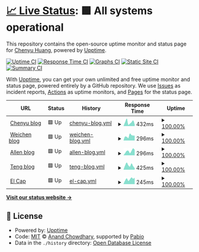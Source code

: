 # [📈 Live Status](https://BinaryFiddler.github.io/upptime): <!--live status--> **🟩 All systems operational**

This repository contains the open-source uptime monitor and status page for [Chenyu Huang](chenyu.blog), powered by [Upptime](https://github.com/upptime/upptime).

[![Uptime CI](https://github.com/BinaryFiddler/upptime/workflows/Uptime%20CI/badge.svg)](https://github.com/BinaryFiddler/upptime/actions?query=workflow%3A%22Uptime+CI%22)
[![Response Time CI](https://github.com/BinaryFiddler/upptime/workflows/Response%20Time%20CI/badge.svg)](https://github.com/BinaryFiddler/upptime/actions?query=workflow%3A%22Response+Time+CI%22)
[![Graphs CI](https://github.com/BinaryFiddler/upptime/workflows/Graphs%20CI/badge.svg)](https://github.com/BinaryFiddler/upptime/actions?query=workflow%3A%22Graphs+CI%22)
[![Static Site CI](https://github.com/BinaryFiddler/upptime/workflows/Static%20Site%20CI/badge.svg)](https://github.com/BinaryFiddler/upptime/actions?query=workflow%3A%22Static+Site+CI%22)
[![Summary CI](https://github.com/BinaryFiddler/upptime/workflows/Summary%20CI/badge.svg)](https://github.com/BinaryFiddler/upptime/actions?query=workflow%3A%22Summary+CI%22)

With [Upptime](https://upptime.js.org), you can get your own unlimited and free uptime monitor and status page, powered entirely by a GitHub repository. We use [Issues](https://github.com/BinaryFiddler/upptime/issues) as incident reports, [Actions](https://github.com/BinaryFiddler/upptime/actions) as uptime monitors, and [Pages](https://BinaryFiddler.github.io/upptime) for the status page.

<!--start: status pages-->
<!-- This summary is generated by Upptime (https://github.com/upptime/upptime) -->
<!-- Do not edit this manually, your changes will be overwritten -->
<!-- prettier-ignore -->
| URL | Status | History | Response Time | Uptime |
| --- | ------ | ------- | ------------- | ------ |
| <img alt="" src="https://icons.duckduckgo.com/ip3/www.chenyu.blog.ico" height="13"> [Chenyu blog](https://www.chenyu.blog) | 🟩 Up | [chenyu-blog.yml](https://github.com/BinaryFiddler/upptime/commits/HEAD/history/chenyu-blog.yml) | <details><summary><img alt="Response time graph" src="./graphs/chenyu-blog/response-time-week.png" height="20"> 432ms</summary><br><a href="https://status.chenyu.blog/history/chenyu-blog"><img alt="Response time 420" src="https://img.shields.io/endpoint?url=https%3A%2F%2Fraw.githubusercontent.com%2FBinaryFiddler%2Fupptime%2FHEAD%2Fapi%2Fchenyu-blog%2Fresponse-time.json"></a><br><a href="https://status.chenyu.blog/history/chenyu-blog"><img alt="24-hour response time 400" src="https://img.shields.io/endpoint?url=https%3A%2F%2Fraw.githubusercontent.com%2FBinaryFiddler%2Fupptime%2FHEAD%2Fapi%2Fchenyu-blog%2Fresponse-time-day.json"></a><br><a href="https://status.chenyu.blog/history/chenyu-blog"><img alt="7-day response time 432" src="https://img.shields.io/endpoint?url=https%3A%2F%2Fraw.githubusercontent.com%2FBinaryFiddler%2Fupptime%2FHEAD%2Fapi%2Fchenyu-blog%2Fresponse-time-week.json"></a><br><a href="https://status.chenyu.blog/history/chenyu-blog"><img alt="30-day response time 420" src="https://img.shields.io/endpoint?url=https%3A%2F%2Fraw.githubusercontent.com%2FBinaryFiddler%2Fupptime%2FHEAD%2Fapi%2Fchenyu-blog%2Fresponse-time-month.json"></a><br><a href="https://status.chenyu.blog/history/chenyu-blog"><img alt="1-year response time 420" src="https://img.shields.io/endpoint?url=https%3A%2F%2Fraw.githubusercontent.com%2FBinaryFiddler%2Fupptime%2FHEAD%2Fapi%2Fchenyu-blog%2Fresponse-time-year.json"></a></details> | <details><summary><a href="https://status.chenyu.blog/history/chenyu-blog">100.00%</a></summary><a href="https://status.chenyu.blog/history/chenyu-blog"><img alt="All-time uptime 100.00%" src="https://img.shields.io/endpoint?url=https%3A%2F%2Fraw.githubusercontent.com%2FBinaryFiddler%2Fupptime%2FHEAD%2Fapi%2Fchenyu-blog%2Fuptime.json"></a><br><a href="https://status.chenyu.blog/history/chenyu-blog"><img alt="24-hour uptime 100.00%" src="https://img.shields.io/endpoint?url=https%3A%2F%2Fraw.githubusercontent.com%2FBinaryFiddler%2Fupptime%2FHEAD%2Fapi%2Fchenyu-blog%2Fuptime-day.json"></a><br><a href="https://status.chenyu.blog/history/chenyu-blog"><img alt="7-day uptime 100.00%" src="https://img.shields.io/endpoint?url=https%3A%2F%2Fraw.githubusercontent.com%2FBinaryFiddler%2Fupptime%2FHEAD%2Fapi%2Fchenyu-blog%2Fuptime-week.json"></a><br><a href="https://status.chenyu.blog/history/chenyu-blog"><img alt="30-day uptime 100.00%" src="https://img.shields.io/endpoint?url=https%3A%2F%2Fraw.githubusercontent.com%2FBinaryFiddler%2Fupptime%2FHEAD%2Fapi%2Fchenyu-blog%2Fuptime-month.json"></a><br><a href="https://status.chenyu.blog/history/chenyu-blog"><img alt="1-year uptime 100.00%" src="https://img.shields.io/endpoint?url=https%3A%2F%2Fraw.githubusercontent.com%2FBinaryFiddler%2Fupptime%2FHEAD%2Fapi%2Fchenyu-blog%2Fuptime-year.json"></a></details>
| <img alt="" src="https://icons.duckduckgo.com/ip3/www.weichen.blog.ico" height="13"> [Weichen blog](https://www.weichen.blog) | 🟩 Up | [weichen-blog.yml](https://github.com/BinaryFiddler/upptime/commits/HEAD/history/weichen-blog.yml) | <details><summary><img alt="Response time graph" src="./graphs/weichen-blog/response-time-week.png" height="20"> 296ms</summary><br><a href="https://status.chenyu.blog/history/weichen-blog"><img alt="Response time 313" src="https://img.shields.io/endpoint?url=https%3A%2F%2Fraw.githubusercontent.com%2FBinaryFiddler%2Fupptime%2FHEAD%2Fapi%2Fweichen-blog%2Fresponse-time.json"></a><br><a href="https://status.chenyu.blog/history/weichen-blog"><img alt="24-hour response time 389" src="https://img.shields.io/endpoint?url=https%3A%2F%2Fraw.githubusercontent.com%2FBinaryFiddler%2Fupptime%2FHEAD%2Fapi%2Fweichen-blog%2Fresponse-time-day.json"></a><br><a href="https://status.chenyu.blog/history/weichen-blog"><img alt="7-day response time 296" src="https://img.shields.io/endpoint?url=https%3A%2F%2Fraw.githubusercontent.com%2FBinaryFiddler%2Fupptime%2FHEAD%2Fapi%2Fweichen-blog%2Fresponse-time-week.json"></a><br><a href="https://status.chenyu.blog/history/weichen-blog"><img alt="30-day response time 313" src="https://img.shields.io/endpoint?url=https%3A%2F%2Fraw.githubusercontent.com%2FBinaryFiddler%2Fupptime%2FHEAD%2Fapi%2Fweichen-blog%2Fresponse-time-month.json"></a><br><a href="https://status.chenyu.blog/history/weichen-blog"><img alt="1-year response time 313" src="https://img.shields.io/endpoint?url=https%3A%2F%2Fraw.githubusercontent.com%2FBinaryFiddler%2Fupptime%2FHEAD%2Fapi%2Fweichen-blog%2Fresponse-time-year.json"></a></details> | <details><summary><a href="https://status.chenyu.blog/history/weichen-blog">100.00%</a></summary><a href="https://status.chenyu.blog/history/weichen-blog"><img alt="All-time uptime 100.00%" src="https://img.shields.io/endpoint?url=https%3A%2F%2Fraw.githubusercontent.com%2FBinaryFiddler%2Fupptime%2FHEAD%2Fapi%2Fweichen-blog%2Fuptime.json"></a><br><a href="https://status.chenyu.blog/history/weichen-blog"><img alt="24-hour uptime 100.00%" src="https://img.shields.io/endpoint?url=https%3A%2F%2Fraw.githubusercontent.com%2FBinaryFiddler%2Fupptime%2FHEAD%2Fapi%2Fweichen-blog%2Fuptime-day.json"></a><br><a href="https://status.chenyu.blog/history/weichen-blog"><img alt="7-day uptime 100.00%" src="https://img.shields.io/endpoint?url=https%3A%2F%2Fraw.githubusercontent.com%2FBinaryFiddler%2Fupptime%2FHEAD%2Fapi%2Fweichen-blog%2Fuptime-week.json"></a><br><a href="https://status.chenyu.blog/history/weichen-blog"><img alt="30-day uptime 100.00%" src="https://img.shields.io/endpoint?url=https%3A%2F%2Fraw.githubusercontent.com%2FBinaryFiddler%2Fupptime%2FHEAD%2Fapi%2Fweichen-blog%2Fuptime-month.json"></a><br><a href="https://status.chenyu.blog/history/weichen-blog"><img alt="1-year uptime 100.00%" src="https://img.shields.io/endpoint?url=https%3A%2F%2Fraw.githubusercontent.com%2FBinaryFiddler%2Fupptime%2FHEAD%2Fapi%2Fweichen-blog%2Fuptime-year.json"></a></details>
| <img alt="" src="https://icons.duckduckgo.com/ip3/www.liallen.me.ico" height="13"> [Allen blog](https://www.liallen.me) | 🟩 Up | [allen-blog.yml](https://github.com/BinaryFiddler/upptime/commits/HEAD/history/allen-blog.yml) | <details><summary><img alt="Response time graph" src="./graphs/allen-blog/response-time-week.png" height="20"> 296ms</summary><br><a href="https://status.chenyu.blog/history/allen-blog"><img alt="Response time 535" src="https://img.shields.io/endpoint?url=https%3A%2F%2Fraw.githubusercontent.com%2FBinaryFiddler%2Fupptime%2FHEAD%2Fapi%2Fallen-blog%2Fresponse-time.json"></a><br><a href="https://status.chenyu.blog/history/allen-blog"><img alt="24-hour response time 421" src="https://img.shields.io/endpoint?url=https%3A%2F%2Fraw.githubusercontent.com%2FBinaryFiddler%2Fupptime%2FHEAD%2Fapi%2Fallen-blog%2Fresponse-time-day.json"></a><br><a href="https://status.chenyu.blog/history/allen-blog"><img alt="7-day response time 296" src="https://img.shields.io/endpoint?url=https%3A%2F%2Fraw.githubusercontent.com%2FBinaryFiddler%2Fupptime%2FHEAD%2Fapi%2Fallen-blog%2Fresponse-time-week.json"></a><br><a href="https://status.chenyu.blog/history/allen-blog"><img alt="30-day response time 535" src="https://img.shields.io/endpoint?url=https%3A%2F%2Fraw.githubusercontent.com%2FBinaryFiddler%2Fupptime%2FHEAD%2Fapi%2Fallen-blog%2Fresponse-time-month.json"></a><br><a href="https://status.chenyu.blog/history/allen-blog"><img alt="1-year response time 535" src="https://img.shields.io/endpoint?url=https%3A%2F%2Fraw.githubusercontent.com%2FBinaryFiddler%2Fupptime%2FHEAD%2Fapi%2Fallen-blog%2Fresponse-time-year.json"></a></details> | <details><summary><a href="https://status.chenyu.blog/history/allen-blog">100.00%</a></summary><a href="https://status.chenyu.blog/history/allen-blog"><img alt="All-time uptime 100.00%" src="https://img.shields.io/endpoint?url=https%3A%2F%2Fraw.githubusercontent.com%2FBinaryFiddler%2Fupptime%2FHEAD%2Fapi%2Fallen-blog%2Fuptime.json"></a><br><a href="https://status.chenyu.blog/history/allen-blog"><img alt="24-hour uptime 100.00%" src="https://img.shields.io/endpoint?url=https%3A%2F%2Fraw.githubusercontent.com%2FBinaryFiddler%2Fupptime%2FHEAD%2Fapi%2Fallen-blog%2Fuptime-day.json"></a><br><a href="https://status.chenyu.blog/history/allen-blog"><img alt="7-day uptime 100.00%" src="https://img.shields.io/endpoint?url=https%3A%2F%2Fraw.githubusercontent.com%2FBinaryFiddler%2Fupptime%2FHEAD%2Fapi%2Fallen-blog%2Fuptime-week.json"></a><br><a href="https://status.chenyu.blog/history/allen-blog"><img alt="30-day uptime 100.00%" src="https://img.shields.io/endpoint?url=https%3A%2F%2Fraw.githubusercontent.com%2FBinaryFiddler%2Fupptime%2FHEAD%2Fapi%2Fallen-blog%2Fuptime-month.json"></a><br><a href="https://status.chenyu.blog/history/allen-blog"><img alt="1-year uptime 100.00%" src="https://img.shields.io/endpoint?url=https%3A%2F%2Fraw.githubusercontent.com%2FBinaryFiddler%2Fupptime%2FHEAD%2Fapi%2Fallen-blog%2Fuptime-year.json"></a></details>
| <img alt="" src="https://icons.duckduckgo.com/ip3/www.teng.pub.ico" height="13"> [Teng blog](https://www.teng.pub) | 🟩 Up | [teng-blog.yml](https://github.com/BinaryFiddler/upptime/commits/HEAD/history/teng-blog.yml) | <details><summary><img alt="Response time graph" src="./graphs/teng-blog/response-time-week.png" height="20"> 425ms</summary><br><a href="https://status.chenyu.blog/history/teng-blog"><img alt="Response time 495" src="https://img.shields.io/endpoint?url=https%3A%2F%2Fraw.githubusercontent.com%2FBinaryFiddler%2Fupptime%2FHEAD%2Fapi%2Fteng-blog%2Fresponse-time.json"></a><br><a href="https://status.chenyu.blog/history/teng-blog"><img alt="24-hour response time 567" src="https://img.shields.io/endpoint?url=https%3A%2F%2Fraw.githubusercontent.com%2FBinaryFiddler%2Fupptime%2FHEAD%2Fapi%2Fteng-blog%2Fresponse-time-day.json"></a><br><a href="https://status.chenyu.blog/history/teng-blog"><img alt="7-day response time 425" src="https://img.shields.io/endpoint?url=https%3A%2F%2Fraw.githubusercontent.com%2FBinaryFiddler%2Fupptime%2FHEAD%2Fapi%2Fteng-blog%2Fresponse-time-week.json"></a><br><a href="https://status.chenyu.blog/history/teng-blog"><img alt="30-day response time 495" src="https://img.shields.io/endpoint?url=https%3A%2F%2Fraw.githubusercontent.com%2FBinaryFiddler%2Fupptime%2FHEAD%2Fapi%2Fteng-blog%2Fresponse-time-month.json"></a><br><a href="https://status.chenyu.blog/history/teng-blog"><img alt="1-year response time 495" src="https://img.shields.io/endpoint?url=https%3A%2F%2Fraw.githubusercontent.com%2FBinaryFiddler%2Fupptime%2FHEAD%2Fapi%2Fteng-blog%2Fresponse-time-year.json"></a></details> | <details><summary><a href="https://status.chenyu.blog/history/teng-blog">100.00%</a></summary><a href="https://status.chenyu.blog/history/teng-blog"><img alt="All-time uptime 100.00%" src="https://img.shields.io/endpoint?url=https%3A%2F%2Fraw.githubusercontent.com%2FBinaryFiddler%2Fupptime%2FHEAD%2Fapi%2Fteng-blog%2Fuptime.json"></a><br><a href="https://status.chenyu.blog/history/teng-blog"><img alt="24-hour uptime 100.00%" src="https://img.shields.io/endpoint?url=https%3A%2F%2Fraw.githubusercontent.com%2FBinaryFiddler%2Fupptime%2FHEAD%2Fapi%2Fteng-blog%2Fuptime-day.json"></a><br><a href="https://status.chenyu.blog/history/teng-blog"><img alt="7-day uptime 100.00%" src="https://img.shields.io/endpoint?url=https%3A%2F%2Fraw.githubusercontent.com%2FBinaryFiddler%2Fupptime%2FHEAD%2Fapi%2Fteng-blog%2Fuptime-week.json"></a><br><a href="https://status.chenyu.blog/history/teng-blog"><img alt="30-day uptime 100.00%" src="https://img.shields.io/endpoint?url=https%3A%2F%2Fraw.githubusercontent.com%2FBinaryFiddler%2Fupptime%2FHEAD%2Fapi%2Fteng-blog%2Fuptime-month.json"></a><br><a href="https://status.chenyu.blog/history/teng-blog"><img alt="1-year uptime 100.00%" src="https://img.shields.io/endpoint?url=https%3A%2F%2Fraw.githubusercontent.com%2FBinaryFiddler%2Fupptime%2FHEAD%2Fapi%2Fteng-blog%2Fuptime-year.json"></a></details>
| <img alt="" src="https://icons.duckduckgo.com/ip3/elcap.xyz.ico" height="13"> [El Cap](https://elcap.xyz) | 🟩 Up | [el-cap.yml](https://github.com/BinaryFiddler/upptime/commits/HEAD/history/el-cap.yml) | <details><summary><img alt="Response time graph" src="./graphs/el-cap/response-time-week.png" height="20"> 245ms</summary><br><a href="https://status.chenyu.blog/history/el-cap"><img alt="Response time 196" src="https://img.shields.io/endpoint?url=https%3A%2F%2Fraw.githubusercontent.com%2FBinaryFiddler%2Fupptime%2FHEAD%2Fapi%2Fel-cap%2Fresponse-time.json"></a><br><a href="https://status.chenyu.blog/history/el-cap"><img alt="24-hour response time 221" src="https://img.shields.io/endpoint?url=https%3A%2F%2Fraw.githubusercontent.com%2FBinaryFiddler%2Fupptime%2FHEAD%2Fapi%2Fel-cap%2Fresponse-time-day.json"></a><br><a href="https://status.chenyu.blog/history/el-cap"><img alt="7-day response time 245" src="https://img.shields.io/endpoint?url=https%3A%2F%2Fraw.githubusercontent.com%2FBinaryFiddler%2Fupptime%2FHEAD%2Fapi%2Fel-cap%2Fresponse-time-week.json"></a><br><a href="https://status.chenyu.blog/history/el-cap"><img alt="30-day response time 196" src="https://img.shields.io/endpoint?url=https%3A%2F%2Fraw.githubusercontent.com%2FBinaryFiddler%2Fupptime%2FHEAD%2Fapi%2Fel-cap%2Fresponse-time-month.json"></a><br><a href="https://status.chenyu.blog/history/el-cap"><img alt="1-year response time 196" src="https://img.shields.io/endpoint?url=https%3A%2F%2Fraw.githubusercontent.com%2FBinaryFiddler%2Fupptime%2FHEAD%2Fapi%2Fel-cap%2Fresponse-time-year.json"></a></details> | <details><summary><a href="https://status.chenyu.blog/history/el-cap">100.00%</a></summary><a href="https://status.chenyu.blog/history/el-cap"><img alt="All-time uptime 100.00%" src="https://img.shields.io/endpoint?url=https%3A%2F%2Fraw.githubusercontent.com%2FBinaryFiddler%2Fupptime%2FHEAD%2Fapi%2Fel-cap%2Fuptime.json"></a><br><a href="https://status.chenyu.blog/history/el-cap"><img alt="24-hour uptime 100.00%" src="https://img.shields.io/endpoint?url=https%3A%2F%2Fraw.githubusercontent.com%2FBinaryFiddler%2Fupptime%2FHEAD%2Fapi%2Fel-cap%2Fuptime-day.json"></a><br><a href="https://status.chenyu.blog/history/el-cap"><img alt="7-day uptime 100.00%" src="https://img.shields.io/endpoint?url=https%3A%2F%2Fraw.githubusercontent.com%2FBinaryFiddler%2Fupptime%2FHEAD%2Fapi%2Fel-cap%2Fuptime-week.json"></a><br><a href="https://status.chenyu.blog/history/el-cap"><img alt="30-day uptime 100.00%" src="https://img.shields.io/endpoint?url=https%3A%2F%2Fraw.githubusercontent.com%2FBinaryFiddler%2Fupptime%2FHEAD%2Fapi%2Fel-cap%2Fuptime-month.json"></a><br><a href="https://status.chenyu.blog/history/el-cap"><img alt="1-year uptime 100.00%" src="https://img.shields.io/endpoint?url=https%3A%2F%2Fraw.githubusercontent.com%2FBinaryFiddler%2Fupptime%2FHEAD%2Fapi%2Fel-cap%2Fuptime-year.json"></a></details>

<!--end: status pages-->

[**Visit our status website →**](https://BinaryFiddler.github.io/upptime)

## 📄 License

- Powered by: [Upptime](https://github.com/upptime/upptime)
- Code: [MIT](./LICENSE) © [Anand Chowdhary](https://anandchowdhary.com), supported by [Pabio](https://pabio.com)
- Data in the `./history` directory: [Open Database License](https://opendatacommons.org/licenses/odbl/1-0/)
